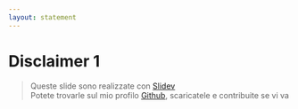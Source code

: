 ```yaml
---
layout: statement
---
```


# Disclaimer 1

> Queste slide sono realizzate con [Slidev](https://sli.dev/) <br>
> Potete trovarle sul mio profilo [Github](https://github.com/PadronToni),
> scaricatele e contribuite se vi va